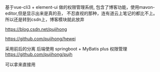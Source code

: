 基于vue-cli3 + element-ui 做的权限管理系统,
包含了博客功能，使用mavon-editor,但是显示出来是真的丑，
不忍直视的那种，连有道云上笔记的都比不上。所以还是转到csdn上，博客模块就此放弃

https://blog.csdn.net/pujihong

https://github.com/pujihong/hewei

采用前后的分离 后端使用 springboot + MyBatis plus 权限管理
https://github.com/pujihong/pujh

可以拿来直接用